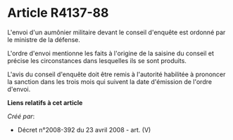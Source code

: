 # Article R4137-88

L'envoi d'un aumônier militaire devant le conseil d'enquête est ordonné par le ministre de la défense.

L'ordre d'envoi mentionne les faits à l'origine de la saisine du conseil et précise les circonstances dans lesquelles ils se
sont produits.

L'avis du conseil d'enquête doit être remis à l'autorité habilitée à prononcer la sanction dans les trois mois qui suivent la
date d'émission de l'ordre d'envoi.

**Liens relatifs à cet article**

_Créé par_:

  - Décret n°2008-392 du 23 avril 2008 - art. (V)
